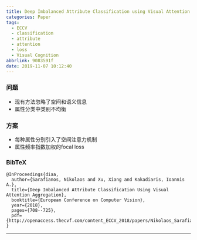 ```yaml
---
title: Deep Imbalanced Attribute Classification using Visual Attention Aggregation
categories: Paper
tags:
  - ECCV
  - classification
  - attribute
  - attention
  - loss
  - Visual Cognition
abbrlink: 9083591f
date: 2019-11-07 10:12:40
---
```

<p></p>
<!-- more -->

### 问题

- 现有方法忽略了空间和语义信息
- 属性分类中类别不均衡

### 方案

- 每种属性分别引入了空间注意力机制
- 属性频率指数加权的focal loss

### BibTeX
```
@InProceedings{diaa,
  author={Sarafianos, Nikolaos and Xu, Xiang and Kakadiaris, Ioannis A.},
  title={Deep Imbalanced Attribute Classification Using Visual Attention Aggregation},
  booktitle={European Conference on Computer Vision},
  year={2018},
  pages={708--725},
  pdf={http://openaccess.thecvf.com/content_ECCV_2018/papers/Nikolaos_Sarafianos_Deep_Imbalanced_Attribute_ECCV_2018_paper.pdf}
}

```
---

